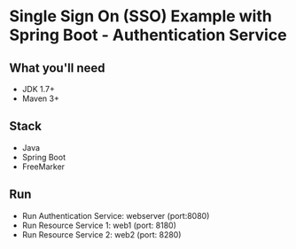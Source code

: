 # Single Sign On (SSO) Example with Spring Boot - Authentication Service
## What you'll need
- JDK 1.7+
- Maven 3+

## Stack
- Java
- Spring Boot
- FreeMarker

## Run
- Run Authentication Service: webserver (port:8080)
- Run Resource Service 1: web1 (port: 8180)
- Run Resource Service 2: web2 (port: 8280)